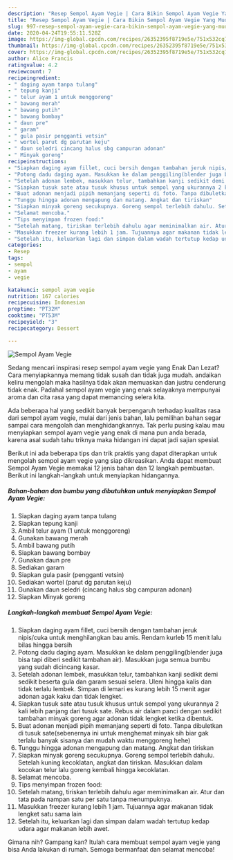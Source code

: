 ```yaml
---
description: "Resep Sempol Ayam Vegie | Cara Bikin Sempol Ayam Vegie Yang Mudah Dan Praktis"
title: "Resep Sempol Ayam Vegie | Cara Bikin Sempol Ayam Vegie Yang Mudah Dan Praktis"
slug: 997-resep-sempol-ayam-vegie-cara-bikin-sempol-ayam-vegie-yang-mudah-dan-praktis
date: 2020-04-24T19:55:11.528Z
image: https://img-global.cpcdn.com/recipes/26352395f8719e5e/751x532cq70/sempol-ayam-vegie-foto-resep-utama.jpg
thumbnail: https://img-global.cpcdn.com/recipes/26352395f8719e5e/751x532cq70/sempol-ayam-vegie-foto-resep-utama.jpg
cover: https://img-global.cpcdn.com/recipes/26352395f8719e5e/751x532cq70/sempol-ayam-vegie-foto-resep-utama.jpg
author: Alice Francis
ratingvalue: 4.2
reviewcount: 7
recipeingredient:
- " daging ayam tanpa tulang"
- " tepung kanji"
- " telur ayam 1 untuk menggoreng"
- " bawang merah"
- " bawang putih"
- " bawang bombay"
- " daun pre"
- " garam"
- " gula pasir pengganti vetsin"
- " wortel parut dg parutan keju"
- " daun seledri cincang halus sbg campuran adonan"
- " Minyak goreng"
recipeinstructions:
- "Siapkan daging ayam fillet, cuci bersih dengan tambahan jeruk nipis/cuka untuk menghilangkan bau amis. Rendam kurleb 15 menit lalu bilas hingga bersih"
- "Potong dadu daging ayam. Masukkan ke dalam penggiling(blender juga bisa tapi diberi sedikit tambahan air). Masukkan juga semua bumbu yang sudah dicincang kasar."
- "Setelah adonan lembek, masukkan telur, tambahkan kanji sedikit demi sedikit beserta gula dan garam sesuai selera. Uleni hingga kalis dan tidak terlalu lembek. Simpan di lemari es kurang lebih 15 menit agar adonan agak kaku dan tidak lengket."
- "Siapkan tusuk sate atau tusuk khusus untuk sempol yang ukurannya 2 kali lebih panjang dari tusuk sate. Rebus air dalam panci dengan sedikit tambahan minyak goreng agar adonan tidak lengket ketika dibentuk."
- "Buat adonan menjadi pipih memanjang seperti di foto. Tanpa dibuletkan di tusuk sate(sebenernya ini untuk menghemat minyak sih biar gak terlalu banyak sisanya dan mudah waktu menggoreng hehe)"
- "Tunggu hingga adonan mengapung dan matang. Angkat dan tiriskan"
- "Siapkan minyak goreng secukupnya. Goreng sempol terlebih dahulu. Setelah kuning kecoklatan, angkat dan tiriskan. Masukkan dalam kocokan telur lalu goreng kembali hingga kecoklatan."
- "Selamat mencoba."
- "Tips menyimpan frozen food:"
- "Setelah matang, tiriskan terlebih dahulu agar meminimalkan air. Atur dan tata pada nampan satu per satu tanpa menumpuknya."
- "Masukkan freezer kurang lebih 1 jam. Tujuannya agar makanan tidak lengket satu sama lain"
- "Setelah itu, keluarkan lagi dan simpan dalam wadah tertutup kedap udara agar makanan lebih awet."
categories:
- Resep
tags:
- sempol
- ayam
- vegie

katakunci: sempol ayam vegie 
nutrition: 167 calories
recipecuisine: Indonesian
preptime: "PT32M"
cooktime: "PT53M"
recipeyield: "3"
recipecategory: Dessert

---
```



![Sempol Ayam Vegie](https://img-global.cpcdn.com/recipes/26352395f8719e5e/751x532cq70/sempol-ayam-vegie-foto-resep-utama.jpg)

Sedang mencari inspirasi resep sempol ayam vegie yang Enak Dan Lezat? Cara menyiapkannya memang tidak susah dan tidak juga mudah. andaikan keliru mengolah maka hasilnya tidak akan memuaskan dan justru cenderung tidak enak. Padahal sempol ayam vegie yang enak selayaknya mempunyai aroma dan cita rasa yang dapat memancing selera kita.



Ada beberapa hal yang sedikit banyak berpengaruh terhadap kualitas rasa dari sempol ayam vegie, mulai dari jenis bahan, lalu pemilihan bahan segar sampai cara mengolah dan menghidangkannya. Tak perlu pusing kalau mau menyiapkan sempol ayam vegie yang enak di mana pun anda berada, karena asal sudah tahu triknya maka hidangan ini dapat jadi sajian spesial.


Berikut ini ada beberapa tips dan trik praktis yang dapat diterapkan untuk mengolah sempol ayam vegie yang siap dikreasikan. Anda dapat membuat Sempol Ayam Vegie memakai 12 jenis bahan dan 12 langkah pembuatan. Berikut ini langkah-langkah untuk menyiapkan hidangannya.

<!--inarticleads1-->

##### Bahan-bahan dan bumbu yang dibutuhkan untuk menyiapkan Sempol Ayam Vegie:

1. Siapkan  daging ayam tanpa tulang
1. Siapkan  tepung kanji
1. Ambil  telur ayam (1 untuk menggoreng)
1. Gunakan  bawang merah
1. Ambil  bawang putih
1. Siapkan  bawang bombay
1. Gunakan  daun pre
1. Sediakan  garam
1. Siapkan  gula pasir (pengganti vetsin)
1. Sediakan  wortel (parut dg parutan keju)
1. Gunakan  daun seledri (cincang halus sbg campuran adonan)
1. Siapkan  Minyak goreng




<!--inarticleads2-->

##### Langkah-langkah membuat Sempol Ayam Vegie:

1. Siapkan daging ayam fillet, cuci bersih dengan tambahan jeruk nipis/cuka untuk menghilangkan bau amis. Rendam kurleb 15 menit lalu bilas hingga bersih
1. Potong dadu daging ayam. Masukkan ke dalam penggiling(blender juga bisa tapi diberi sedikit tambahan air). Masukkan juga semua bumbu yang sudah dicincang kasar.
1. Setelah adonan lembek, masukkan telur, tambahkan kanji sedikit demi sedikit beserta gula dan garam sesuai selera. Uleni hingga kalis dan tidak terlalu lembek. Simpan di lemari es kurang lebih 15 menit agar adonan agak kaku dan tidak lengket.
1. Siapkan tusuk sate atau tusuk khusus untuk sempol yang ukurannya 2 kali lebih panjang dari tusuk sate. Rebus air dalam panci dengan sedikit tambahan minyak goreng agar adonan tidak lengket ketika dibentuk.
1. Buat adonan menjadi pipih memanjang seperti di foto. Tanpa dibuletkan di tusuk sate(sebenernya ini untuk menghemat minyak sih biar gak terlalu banyak sisanya dan mudah waktu menggoreng hehe)
1. Tunggu hingga adonan mengapung dan matang. Angkat dan tiriskan
1. Siapkan minyak goreng secukupnya. Goreng sempol terlebih dahulu. Setelah kuning kecoklatan, angkat dan tiriskan. Masukkan dalam kocokan telur lalu goreng kembali hingga kecoklatan.
1. Selamat mencoba.
1. Tips menyimpan frozen food:
1. Setelah matang, tiriskan terlebih dahulu agar meminimalkan air. Atur dan tata pada nampan satu per satu tanpa menumpuknya.
1. Masukkan freezer kurang lebih 1 jam. Tujuannya agar makanan tidak lengket satu sama lain
1. Setelah itu, keluarkan lagi dan simpan dalam wadah tertutup kedap udara agar makanan lebih awet.




Gimana nih? Gampang kan? Itulah cara membuat sempol ayam vegie yang bisa Anda lakukan di rumah. Semoga bermanfaat dan selamat mencoba!
